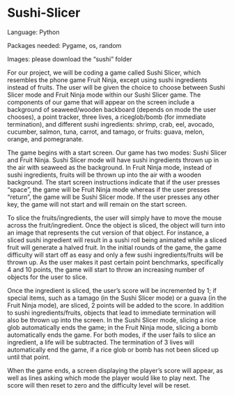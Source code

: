 # Sushi-Slicer
Language: Python

Packages needed: Pygame, os, random 

Images: please download the “sushi” folder

For our project, we will be coding a game called Sushi Slicer, which resembles the phone game Fruit Ninja, except using sushi ingredients instead of fruits. The user will be given the choice to choose between Sushi Slicer mode and Fruit Ninja mode within our Sushi Slicer game. The components of our game that will appear on the screen include a background of seaweed/wooden backboard (depends on mode the user chooses), a point tracker, three lives, a riceglob/bomb (for immediate termination), and different sushi ingredients: shrimp, crab, eel, avocado, cucumber, salmon, tuna, carrot, and tamago, or fruits: guava, melon, orange, and pomegranate.

The game begins with a start screen. Our game has two modes: Sushi Slicer and Fruit Ninja. Sushi Slicer mode will have sushi ingredients thrown up in the air with seaweed as the background. In Fruit Ninja mode, instead of sushi ingredients, fruits will be thrown up into the air with a wooden background. The start screen instructions indicate that if the user presses “space”, the game will be Fruit Ninja mode whereas if the user presses “return”, the game will be Sushi Slicer mode. If the user presses any other key, the game will not start and will remain on the start screen.

To slice the fruits/ingredients, the user will simply have to move the mouse across the fruit/ingredient. Once the object is sliced, the object will turn into an image that represents the cut version of that object. For instance, a sliced sushi ingredient will result in a sushi roll being animated while a sliced fruit will generate a halved fruit. In the initial rounds of the game, the game difficulty will start off as easy and only a few sushi ingredients/fruits will be thrown up. As the user makes it past certain point benchmarks, specifically 4 and 10 points, the game will start to throw an increasing number of objects for the user to slice. 

Once the ingredient is sliced, the user’s score will be incremented by 1; if special items, such as a tamago (in the Sushi Slicer mode) or a guava (in the Fruit Ninja mode), are sliced, 2 points will be added to the score. In addition to sushi ingredients/fruits, objects that lead to immediate termination will also be thrown up into the screen. In the Sushi Slicer mode, slicing a rice glob automatically ends the game; in the Fruit Ninja mode, slicing a bomb automatically ends the game. For both modes, if the user fails to slice an ingredient, a life will be subtracted. The termination of 3 lives will automatically end the game, if a rice glob or bomb has not been sliced up until that point. 

When the game ends, a screen displaying the player’s score will appear, as well as lines asking which mode the player would like to play next. The score will then reset to zero and the difficulty level will be reset. 
 
